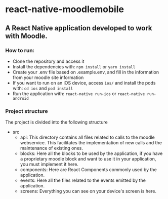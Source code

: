 # react-native-moodlemobile
## A React Native application developed to work with Moodle.

### How to run:
* Clone the repository and access it
* Install the dependencies with: `npm install` or `yarn install`
* Create your .env file based on .example.env, and fill in the information from your moodle site information
* If you want to run on an iOS device, access `ios/` and install the pods with: `cd ios` and `pod install`
* Run the application with: `react-native run-ios` or `react-native run-android`

### Project structure

The project is divided into the following structure

* src
  * api: This directory contains all files related to calls to the moodle webservice. This facilitates the implementation of new calls and the maintenance of existing ones.
  * blocks: Here all the blocks to be used by the application, if you have a proprietary moodle block and want to use it in your application, you must implement it here.
  * components: Here are React Components commonly used by the application.
  * events: Here all the files related to the events emitted by the application.
  * screens: Everything you can see on your device's screen is here.
